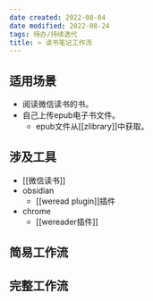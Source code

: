 ```yaml
---
date created: 2022-08-04
date modified: 2022-08-24
tags: 待办/持续迭代
title: » 读书笔记工作流
---
```


## 适用场景

- 阅读微信读书的书。
- 自己上传epub电子书文件。
	- epub文件从[[zlibrary]]中获取。

## 涉及工具

- [[微信读书]]
- obsidian
	- [[weread plugin]]插件
- chrome
	- [[wereader插件]]

## 简易工作流

## 完整工作流
